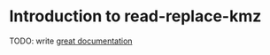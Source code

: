 # Introduction to read-replace-kmz

TODO: write [great documentation](http://jacobian.org/writing/what-to-write/)
